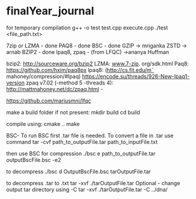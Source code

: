 # finalYear_journal

for temporary compilation
g++ -o test test.cpp execute.cpp
./test <file_path.txt>

7zip or LZMA - done
PAQ8 - done
BSC - done
GZIP -> mriganka
ZSTD -> arnab
BZIP2 - done
lpaq8, 
zpaq - (from LFQC) ->ananya
Huffman 

bzip2: http://sourceware.org/bzip2
LZMA: www.7-zip. org/sdk.html
Paq8: https://github.com/hxim/paq8px
lpaq8: (http://cs.fit.edu/m˜ mahoney/compression/#lpaq)
https://encode.su/threads/926-New-lpaq1-version
zpaq v7.02 (-method 5 -threads 4): http://mattmahoney.net/dc/zpaq.html - 

https://github.com/mariusmni/lfqc


make a build folder if not present:
mkdir build
cd build

compile using:
cmake ..
make



BSC-
To run BSC first .tar file is needed.
To convert a file in .tar use command
tar -cvf path_to_outputFile.tar path_to_inputFile.txt

then use BSC for compression
./bsc e path_to_outputFile.tar outputBscFile.bsc -e2

to decompress
./bsc d OutputBscFile.bsc tarOutputFile.tar

to decompress .tar to .txt 
tar -xvf ./tarOutputFile.tar 
Optional - change output tar directory using -C
tar -xvf ./tarOutputFile.tar -C ../dna/
